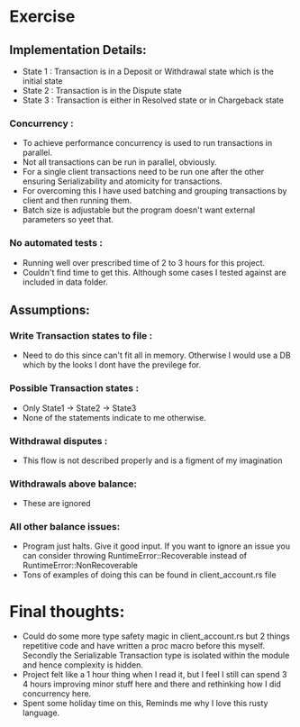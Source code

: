 # Exercise

## Implementation Details: 

- State 1 : Transaction is in a Deposit or Withdrawal state which is the initial state
- State 2 : Transaction is in the Dispute state
- State 3 : Transaction is either in Resolved state or in Chargeback state

### Concurrency : 

- To achieve performance concurrency is used to run transactions in parallel.
- Not all transactions can be run in parallel, obviously. 
- For a single client transactions need to be run one after the other ensuring Serializability and atomicity for transactions.
- For overcoming this I have used batching and grouping transactions by client and then running them.
- Batch size is adjustable but the program doesn't want external parameters so yeet that. 

### No automated tests : 
- Running well over prescribed time of 2 to 3 hours for this project. 
- Couldn't find time to get this. Although some cases I tested against are included in data folder.

## Assumptions: 

### Write Transaction states to file :
- Need to do this since can't fit all in memory. Otherwise I would use a DB which by the looks I dont have the previlege for.

### Possible Transaction states :
- Only State1 -> State2 -> State3
- None of the statements indicate to me otherwise.

### Withdrawal disputes : 
- This flow is not described properly and is a figment of my imagination

### Withdrawals above balance: 
- These are ignored

### All other balance issues:
- Program just halts. Give it good input. If you want to ignore an issue you can consider throwing RuntimeError::Recoverable instead of
  RuntimeError::NonRecoverable
- Tons of examples of doing this can be found in client_account.rs file


# Final thoughts: 
- Could do some more type safety magic in client_account.rs but 2 things repetitive code and have written a proc macro before this myself. 
  Secondly the Serializable Transaction type is isolated within the module and hence complexity is hidden. 
- Project felt like a 1 hour thing when I read it, but I feel I still can spend 3 4 hours improving minor stuff here and there and rethinking how I did concurrency here. 
- Spent some holiday time on this, Reminds me why I love this rusty language.